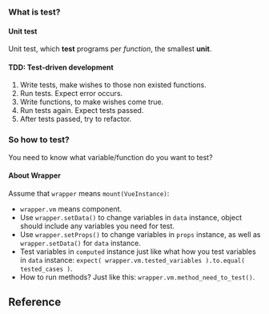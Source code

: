 ### What is test?

#### Unit test
Unit test, which **test** programs per *function*, the smallest **unit**.

#### TDD: Test-driven development
1. Write tests, make wishes to those non existed functions.
2. Run tests. Expect error occurs.
3. Write functions, to make wishes come true.
4. Run tests again. Expect tests passed.
5. After tests passed, try to refactor.

### So how to test?
You need to know what variable/function do you want to test?

#### About Wrapper
Assume that `wrapper` means `mount(VueInstance)`:
* `wrapper.vm` means component.
* Use `wrapper.setData()` to change variables in `data` instance, object should include any variables you need for test.
* Use `wrapper.setProps()` to change variables in `props` instance, as well as `wrapper.setData()` for `data` instance.
* Test variables in `computed` instance just like what how you test variables in `data` instance: `expect( wrapper.vm.tested_variables ).to.equal( tested_cases )`.
* How to run methods? Just like this: `wrapper.vm.method_need_to_test()`.

## Reference